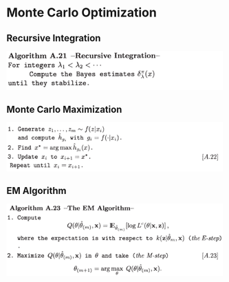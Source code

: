 # Monte Carlo Optimization

## Recursive Integration

![](recur-int.png)

## Monte Carlo Maximization

![](mc-max.png)

## EM Algorithm

![](em.png)

